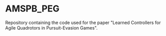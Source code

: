 # AMSPB_PEG
Repository containing the code used for the paper "Learned Controllers for Agile Quadrotors in Pursuit-Evasion Games".
